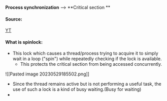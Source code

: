 **Process synchronization** --> **Critical section **

#### Source:
[YT](https://www.youtube.com/watch?v=XKBjwQQJ0qk&list=PL3uLubnzL2Tlbyrr2GFVRE7Azo8FJe-dJ&index=9)

#### What is spinlock:

* This lock which causes a thread/process trying to acquire it to simply wait in a loop ("spin") while repeatedly checking if the lock is available.
	* This protects the critical section from being accessed concurrently.

![[Pasted image 20230529185502.png]]

* Since the thread remains active but is not performing a useful task, the use of such a lock is a kind of busy waiting.(Busy for waiting)
* 